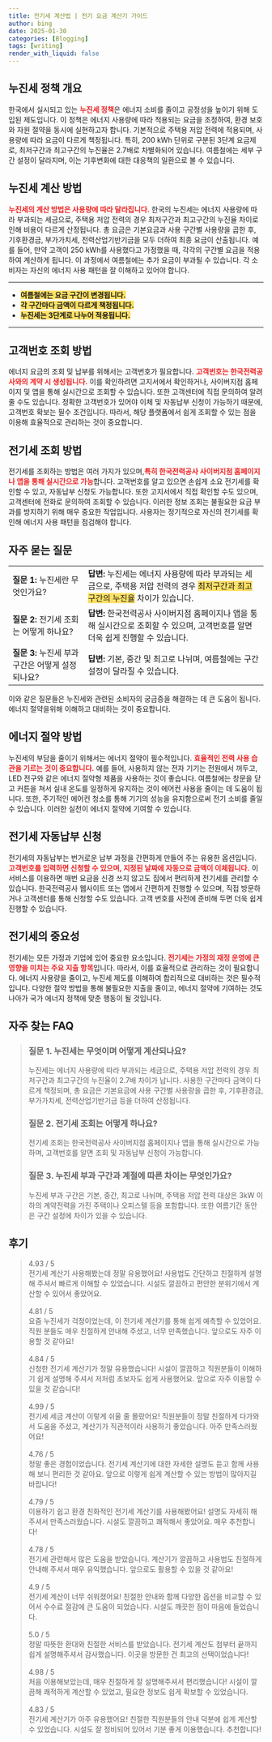 ```yaml
---
title: 전기세 계산법 | 전기 요금 계산기 가이드
author: bing
date: 2025-01-30
categories: [Blogging]
tags: [writing]
render_with_liquid: false
---
```



<h2 id='누진세 정책 개요'>누진세 정책 개요</h2>

<p>한국에서 실시되고 있는 <b><span style="color: #ee2323;">누진세 정책</span></b>은 에너지 소비를 줄이고 공정성을 높이기 위해 도입된 제도입니다. 이 정책은 에너지 사용량에 따라 적용되는 요금을 조정하여, 환경 보호와 자원 절약을 동시에 실현하고자 합니다. 기본적으로 주택용 저압 전력에 적용되며, 사용량에 따라 요금이 다르게 책정됩니다. 특히, 200 kWh 단위로 구분된 3단계 요금제로, 최저구간과 최고구간의 누진율은 2.7배로 차별화되어 있습니다. 여름철에는 세부 구간 설정이 달라지며, 이는 기후변화에 대한 대응책의 일환으로 볼 수 있습니다.</p>

<h2 id='누진세 계산 방법'>누진세 계산 방법</h2>

<p><b><span style="color: #ee2323;">누진세의 계산 방법은 사용량에 따라 달라집니다.</span></b> 한국의 누진세는 에너지 사용량에 따라 부과되는 세금으로, 주택용 저압 전력의 경우 최저구간과 최고구간의 누진율 차이로 인해 비용이 다르게 산정됩니다. 총 요금은 기본요금과 사용 구간별 사용량을 곱한 후, 기후환경금, 부가가치세, 전력산업기반기금을 모두 더하여 최종 요금이 산출됩니다. 예를 들어, 만약 고객이 250 kWh를 사용했다고 가정했을 때, 각각의 구간별 요금을 적용하여 계산하게 됩니다. 이 과정에서 여름철에는 추가 요금이 부과될 수 있습니다. 각 소비자는 자신의 에너지 사용 패턴을 잘 이해하고 있어야 합니다.</p>

<hr />

<ul>
    <li><b><span style="background-color: #ffe066;">여름철에는 요금 구간이 변경됩니다.</span></b></li>
    <li><b><span style="background-color: #ffe066;">각 구간마다 금액이 다르게 책정됩니다.</span></b></li>
    <li><b><span style="background-color: #ffe066;">누진세는 3단계로 나누어 적용됩니다.</span></b></li>
</ul>

<hr />

<h2 id='고객번호 조회 방법'>고객번호 조회 방법</h2>

<p>에너지 요금의 조회 및 납부를 위해서는 고객번호가 필요합니다. <b><span style="color: #ee2323;">고객번호는 한국전력공사와의 계약 시 생성됩니다.</span></b> 이를 확인하려면 고지서에서 확인하거나, 사이버지점 홈페이지 및 앱을 통해 실시간으로 조회할 수 있습니다. 또한 고객센터에 직접 문의하여 알려줄 수도 있습니다. 정확한 고객번호가 있어야 이체 및 자동납부 신청이 가능하기 때문에, 고객번호 확보는 필수 조건입니다. 따라서, 해당 플랫폼에서 쉽게 조회할 수 있는 점을 이용해 효율적으로 관리하는 것이 중요합니다.</p>

<h2 id='전기세 조회 방법'>전기세 조회 방법</h2>

<p>전기세를 조회하는 방법은 여러 가지가 있으며,<b><span style="color: #ee2323;">특히 한국전력공사 사이버지점 홈페이지나 앱을 통해 실시간으로 가능</span></b>합니다. 고객번호를 알고 있으면 손쉽게 소요 전기세를 확인할 수 있고, 자동납부 신청도 가능합니다. 또한 고지서에서 직접 확인할 수도 있으며, 고객센터에 전화로 문의하여 조회할 수 있습니다. 이러한 정보 조회는 불필요한 요금 부과를 방지하기 위해 매우 중요한 작업입니다. 사용자는 정기적으로 자신의 전기세를 확인해 에너지 사용 패턴을 점검해야 합니다.</p>

<h2 id='자주 묻는 질문'>자주 묻는 질문</h2>

<table>
    <tr>
        <td><b>질문 1:</b> 누진세란 무엇인가요?</td>
        <td><b>답변:</b> 누진세는 에너지 사용량에 따라 부과되는 세금으로, 주택용 저압 전력의 경우 <span style="background-color: #ffe066;">최저구간과 최고구간의 누진율</span> 차이가 있습니다.</td>
    </tr>
    <tr>
        <td><b>질문 2:</b> 전기세 조회는 어떻게 하나요?</td>
        <td><b>답변:</b> 한국전력공사 사이버지점 홈페이지나 앱을 통해 실시간으로 조회할 수 있으며, 고객번호를 알면 더욱 쉽게 진행할 수 있습니다.</td>
    </tr>
    <tr>
        <td><b>질문 3:</b> 누진세 부과 구간은 어떻게 설정되나요?</td>
        <td><b>답변:</b> 기본, 중간 및 최고로 나뉘며, 여름철에는 구간 설정이 달라질 수 있습니다.</td>
    </tr>
</table>

<p>이와 같은 질문들은 누진세와 관련된 소비자의 궁금증을 해결하는 데 큰 도움이 됩니다. 에너지 절약을위해 이해하고 대비하는 것이 중요합니다.</p>

<h2 id='에너지 절약 방법'>에너지 절약 방법</h2>

<p>누진세의 부담을 줄이기 위해서는 에너지 절약이 필수적입니다. <b><span style="color: #ee2323;">효율적인 전력 사용 습관을 기르는 것이 중요합니다.</span></b> 예를 들어, 사용하지 않는 전자 기기는 전원에서 꺼두고, LED 전구와 같은 에너지 절약형 제품을 사용하는 것이 좋습니다. 여름철에는 창문을 닫고 커튼을 쳐서 실내 온도를 일정하게 유지하는 것이 에어컨 사용을 줄이는 데 도움이 됩니다. 또한, 주기적인 에어컨 청소를 통해 기기의 성능을 유지함으로써 전기 소비를 줄일 수 있습니다. 이러한 실천이 에너지 절약에 기여할 수 있습니다.</p>

<h2 id='전기세 자동납부 신청'>전기세 자동납부 신청</h2>

<p>전기세의 자동납부는 번거로운 납부 과정을 간편하게 만들어 주는 유용한 옵션입니다. <b><span style="color: #ee2323;">고객번호를 입력하면 신청할 수 있으며, 지정된 날짜에 자동으로 금액이 이체됩니다.</span></b> 이 서비스를 이용하면 매번 요금을 신경 쓰지 않고도 집에서 편리하게 전기세를 관리할 수 있습니다. 한국전력공사 웹사이트 또는 앱에서 간편하게 진행할 수 있으며, 직접 방문하거나 고객센터를 통해 신청할 수도 있습니다. 고객 번호를 사전에 준비해 두면 더욱 쉽게 진행할 수 있습니다.</p>

<h2 id='전기세의 중요성'>전기세의 중요성</h2>

<p>전기세는 모든 가정과 기업에 있어 중요한 요소입니다. <b><span style="color: #ee2323;">전기세는 가정의 재정 운영에 큰 영향을 미치는 주요 지출 항목</span></b>입니다. 따라서, 이를 효율적으로 관리하는 것이 필요합니다. 에너지 사용량을 줄이고, 누진세 제도를 이해하여 합리적으로 대비하는 것은 필수적입니다. 다양한 절약 방법을 통해 불필요한 지출을 줄이고, 에너지 절약에 기여하는 것도 나아가 국가 에너지 정책에 맞춘 행동이 될 것입니다.</p>


<h2 id='자주_찾는_FAQ'>자주 찾는 FAQ</h2>
<div itemscope="" itemtype="https://schema.org/FAQPage"> 
<blockquote> 
<div itemscope="" itemprop="mainEntity" itemtype="https://schema.org/Question"> 
<h3 itemprop="name">질문 1. 누진세는 무엇이며 어떻게 계산되나요?</h3> 
<div itemscope="" itemprop="acceptedAnswer" itemtype="https://schema.org/Answer"> 
<span itemprop="text"> <p>누진세는 에너지 사용량에 따라 부과되는 세금으로, 주택용 저압 전력의 경우 최저구간과 최고구간의 누진율이 2.7배 차이가 납니다. 사용한 구간마다 금액이 다르게 책정되며, 총 요금은 기본요금에 사용 구간별 사용량을 곱한 후, 기후환경금, 부가가치세, 전력산업기반기금 등을 더하여 산정됩니다.</p> </span> 
</div> 
</div> 

<div itemscope="" itemprop="mainEntity" itemtype="https://schema.org/Question"> 
<h3 itemprop="name">질문 2. 전기세 조회는 어떻게 하나요?</h3> 
<div itemscope="" itemprop="acceptedAnswer" itemtype="https://schema.org/Answer"> 
<span itemprop="text"> <p>전기세 조회는 한국전력공사 사이버지점 홈페이지나 앱을 통해 실시간으로 가능하며, 고객번호를 알면 조회 및 자동납부 신청이 가능합니다.</p> </span> 
</div> 
</div> 

<div itemscope="" itemprop="mainEntity" itemtype="https://schema.org/Question"> 
<h3 itemprop="name">질문 3. 누진세 부과 구간과 계절에 따른 차이는 무엇인가요?</h3> 
<div itemscope="" itemprop="acceptedAnswer" itemtype="https://schema.org/Answer"> 
<span itemprop="text"> <p>누진세 부과 구간은 기본, 중간, 최고로 나뉘며, 주택용 저압 전력 대상은 3kW 이하의 계약전력을 가진 주택이나 오피스텔 등을 포함합니다. 또한 여름기간 동안은 구간 설정에 차이가 있을 수 있습니다.</p> </span> 
</div> 
</div> 

</blockquote> 
</div>
<h2 id='후기'>후기</h2>
<div itemscope itemtype="https://schema.org/Product">
  <blockquote>
  <div itemprop="review" itemscope itemtype="https://schema.org/Review">
      <div itemprop="reviewRating" itemscope itemtype="https://schema.org/Rating"> <span itemprop="ratingValue">4.93</span> / <span itemprop="bestRating">5</span> </div>
      <span itemprop="reviewBody">전기세 계산기 사용해봤는데 정말 유용했어요! 사용법도 간단하고 친절하게 설명해 주셔서 빠르게 이해할 수 있었습니다. 시설도 깔끔하고 편안한 분위기에서 계산할 수 있어서 좋았어요.</span>
  </div>
  <br>
  <div itemprop="review" itemscope itemtype="https://schema.org/Review">
      <div itemprop="reviewRating" itemscope itemtype="https://schema.org/Rating"> <span itemprop="ratingValue">4.81</span> / <span itemprop="bestRating">5</span> </div>
      <span itemprop="reviewBody">요즘 누진세가 걱정이었는데, 이 전기세 계산기를 통해 쉽게 예측할 수 있었어요. 직원 분들도 매우 친절하게 안내해 주셨고, 너무 만족했습니다. 앞으로도 자주 이용할 것 같아요!</span>
  </div>
  <br>
  <div itemprop="review" itemscope itemtype="https://schema.org/Review">
      <div itemprop="reviewRating" itemscope itemtype="https://schema.org/Rating"> <span itemprop="ratingValue">4.84</span> / <span itemprop="bestRating">5</span> </div>
      <span itemprop="reviewBody">신청한 전기세 계산기가 정말 유용했습니다! 시설이 깔끔하고 직원분들이 이해하기 쉽게 설명해 주셔서 저처럼 초보자도 쉽게 사용했어요. 앞으로 자주 이용할 수 있을 것 같습니다!</span>
  </div>
  <br>
  <div itemprop="review" itemscope itemtype="https://schema.org/Review">
      <div itemprop="reviewRating" itemscope itemtype="https://schema.org/Rating"> <span itemprop="ratingValue">4.99</span> / <span itemprop="bestRating">5</span> </div>
      <span itemprop="reviewBody">전기세 세금 계산이 이렇게 쉬울 줄 몰랐어요! 직원분들이 정말 친절하게 다가와서 도움을 주셨고, 계산기가 직관적이라 사용하기 좋았습니다. 아주 만족스러웠어요!</span>
  </div>
  <br>
  <div itemprop="review" itemscope itemtype="https://schema.org/Review">
      <div itemprop="reviewRating" itemscope itemtype="https://schema.org/Rating"> <span itemprop="ratingValue">4.76</span> / <span itemprop="bestRating">5</span> </div>
      <span itemprop="reviewBody">정말 좋은 경험이었습니다. 전기세 계산기에 대한 자세한 설명도 듣고 함께 사용해 보니 편리한 것 같아요. 앞으로 이렇게 쉽게 계산할 수 있는 방법이 많아지길 바랍니다!</span>
  </div>
  <br>
  <div itemprop="review" itemscope itemtype="https://schema.org/Review">
      <div itemprop="reviewRating" itemscope itemtype="https://schema.org/Rating"> <span itemprop="ratingValue">4.79</span> / <span itemprop="bestRating">5</span> </div>
      <span itemprop="reviewBody">이용하기 쉽고 환경 친화적인 전기세 계산기를 사용해봤어요! 설명도 자세히 해주셔서 만족스러웠습니다. 시설도 깔끔하고 쾌적해서 좋았어요. 매우 추천합니다!</span>
  </div>
  <br>
  <div itemprop="review" itemscope itemtype="https://schema.org/Review">
      <div itemprop="reviewRating" itemscope itemtype="https://schema.org/Rating"> <span itemprop="ratingValue">4.78</span> / <span itemprop="bestRating">5</span> </div>
      <span itemprop="reviewBody">전기세 관련해서 많은 도움을 받았습니다. 계산기가 깔끔하고 사용법도 친절하게 안내해 주셔서 매우 유익했습니다. 앞으로도 활용할 수 있을 것 같아요!</span>
  </div>
  <br>
  <div itemprop="review" itemscope itemtype="https://schema.org/Review">
      <div itemprop="reviewRating" itemscope itemtype="https://schema.org/Rating"> <span itemprop="ratingValue">4.9</span> / <span itemprop="bestRating">5</span> </div>
      <span itemprop="reviewBody">전기세 계산이 너무 쉬워졌어요! 친절한 안내와 함께 다양한 옵션을 비교할 수 있어서 수수료 절감에 큰 도움이 되었습니다. 시설도 깨끗한 점이 마음에 들었습니다.</span>
  </div>
  <br>
  <div itemprop="review" itemscope itemtype="https://schema.org/Review">
      <div itemprop="reviewRating" itemscope itemtype="https://schema.org/Rating"> <span itemprop="ratingValue">5.0</span> / <span itemprop="bestRating">5</span> </div>
      <span itemprop="reviewBody">정말 따뜻한 환대와 친절한 서비스를 받았습니다. 전기세 계산도 첨부터 끝까지 쉽게 설명해주셔서 감사했습니다. 이곳을 방문한 건 최고의 선택이었습니다!</span>
  </div>
  <br>
  <div itemprop="review" itemscope itemtype="https://schema.org/Review">
      <div itemprop="reviewRating" itemscope itemtype="https://schema.org/Rating"> <span itemprop="ratingValue">4.98</span> / <span itemprop="bestRating">5</span> </div>
      <span itemprop="reviewBody">처음 이용해보았는데, 매우 친절하게 잘 설명해주셔서 편리했습니다! 시설이 깔끔해 쾌적하게 계산할 수 있었고, 필요한 정보도 쉽게 확보할 수 있었습니다.</span>
  </div>
  <br>
  <div itemprop="review" itemscope itemtype="https://schema.org/Review">
      <div itemprop="reviewRating" itemscope itemtype="https://schema.org/Rating"> <span itemprop="ratingValue">4.83</span> / <span itemprop="bestRating">5</span> </div>
      <span itemprop="reviewBody">전기세 계산기가 아주 유용했어요! 친절한 직원분들의 안내 덕분에 쉽게 계산할 수 있었습니다. 시설도 잘 정비되어 있어서 기분 좋게 이용했습니다. 추천합니다!</span>
  </div>
  </blockquote>
</div>
